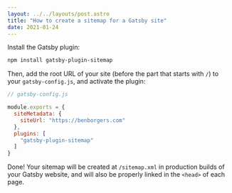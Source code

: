 ```yaml
---
layout: ../../layouts/post.astro
title: "How to create a sitemap for a Gatsby site"
date: 2021-01-24
---
```

Install the Gatsby plugin:

```bash
npm install gatsby-plugin-sitemap
```

Then, add the root URL of your site (before the part that starts with `/`) to your `gatsby-config.js`, and activate the plugin:

```javascript
// gatsby-config.js

module.exports = {
  siteMetadata: {
    siteUrl: "https://benborgers.com"
  },
  plugins: [
    "gatsby-plugin-sitemap"
  ]
}
```

Done! Your sitemap will be created at `/sitemap.xml` in production builds of your Gatsby website, and will also be properly linked in the `<head>` of each page.